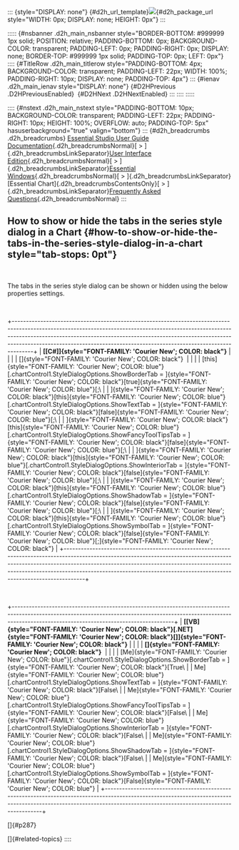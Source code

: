 ::: {style="DISPLAY: none"}
[](ms-xhelp:///?Id=d2h_url_template){#d2h_url_template}![](!package_url!){#d2h_package_url style="WIDTH: 0px; DISPLAY: none; HEIGHT: 0px"}
:::

::::: {#nsbanner .d2h_main_nsbanner style="BORDER-BOTTOM: #999999 1px solid; POSITION: relative; PADDING-BOTTOM: 0px; BACKGROUND-COLOR: transparent; PADDING-LEFT: 0px; PADDING-RIGHT: 0px; DISPLAY: none; BORDER-TOP: #999999 1px solid; PADDING-TOP: 0px; LEFT: 0px"}
:::: {#TitleRow .d2h_main_titlerow style="PADDING-BOTTOM: 4px; BACKGROUND-COLOR: transparent; PADDING-LEFT: 22px; WIDTH: 100%; PADDING-RIGHT: 10px; DISPLAY: none; PADDING-TOP: 4px"}
::: {#ienav .d2h_main_ienav style="DISPLAY: none"}
[](ms-xhelp:///?Id=2c3770ef-8a8c-4275-bdf4-7db9828c4ef7){#D2HPrevious .D2HPreviousEnabled}  [](ms-xhelp:///?Id=f3e876f7-3cea-4390-ae90-e42bef51f0a1){#D2HNext .D2HNextEnabled}
:::
::::
:::::

:::: {#nstext .d2h_main_nstext style="PADDING-BOTTOM: 10px; BACKGROUND-COLOR: transparent; PADDING-LEFT: 22px; PADDING-RIGHT: 10px; HEIGHT: 100%; OVERFLOW: auto; PADDING-TOP: 5px" hasuserbackground="true" valign="bottom"}
::: {#d2h_breadcrumbs .d2h_breadcrumbs}
[Essential Studio User Guide Documentation](ms-xhelp:///?Id=12457748-09e3-4d74-a240-8e049cedf030){.d2h_breadcrumbsNormal}[ \> ]{.d2h_breadcrumbsLinkSeparator}[User Interface Edition](ms-xhelp:///?Id=c29296b7-531c-413b-a0ec-488ca1f7f669){.d2h_breadcrumbsNormal}[ \> ]{.d2h_breadcrumbsLinkSeparator}[Essential Windows](ms-xhelp:///?Id=e60759d8-47a4-4570-9d7a-16a68d63f2ea){.d2h_breadcrumbsNormal}[ \> ]{.d2h_breadcrumbsLinkSeparator}[Essential Chart]{.d2h_breadcrumbsContentsOnly}[ \> ]{.d2h_breadcrumbsLinkSeparator}[Frequently Asked Questions](ms-xhelp:///?Id=ef47b647-7df5-4b78-871d-ce0ee88e8d72){.d2h_breadcrumbsNormal}
:::

## How to show or hide the tabs in the series style dialog in a Chart {#how-to-show-or-hide-the-tabs-in-the-series-style-dialog-in-a-chart style="tab-stops: 0pt"}

 

The tabs in the series style dialog can be shown or hidden using the below properties settings.

 

+-------------------------------------------------------------------------------------------------------------------------------------------------------------------------------------------------------------------------------------------------------------------------------------------------------------------------------+
| **[\[C#\]]{style="FONT-FAMILY: 'Courier New'; COLOR: black"}**                                                                                                                                                                                                                                                                |
|                                                                                                                                                                                                                                                                                                                               |
| []{style="FONT-FAMILY: 'Courier New'; COLOR: black"}                                                                                                                                                                                                                                                                          |
|                                                                                                                                                                                                                                                                                                                               |
| [this]{style="FONT-FAMILY: 'Courier New'; COLOR: blue"}[.chartControl1.StyleDialogOptions.ShowBorderTab = ]{style="FONT-FAMILY: 'Courier New'; COLOR: black"}[true]{style="FONT-FAMILY: 'Courier New'; COLOR: blue"}[;\                                                                                                       |
| ]{style="FONT-FAMILY: 'Courier New'; COLOR: black"}[this]{style="FONT-FAMILY: 'Courier New'; COLOR: blue"}[.chartControl1.StyleDialogOptions.ShowTextTab = ]{style="FONT-FAMILY: 'Courier New'; COLOR: black"}[false]{style="FONT-FAMILY: 'Courier New'; COLOR: blue"}[;\                                                     |
| ]{style="FONT-FAMILY: 'Courier New'; COLOR: black"}[this]{style="FONT-FAMILY: 'Courier New'; COLOR: blue"}[.chartControl1.StyleDialogOptions.ShowFancyToolTipsTab = ]{style="FONT-FAMILY: 'Courier New'; COLOR: black"}[false]{style="FONT-FAMILY: 'Courier New'; COLOR: blue"}[;\                                            |
| ]{style="FONT-FAMILY: 'Courier New'; COLOR: black"}[this]{style="FONT-FAMILY: 'Courier New'; COLOR: blue"}[.chartControl1.StyleDialogOptions.ShowInteriorTab = ]{style="FONT-FAMILY: 'Courier New'; COLOR: black"}[false]{style="FONT-FAMILY: 'Courier New'; COLOR: blue"}[;\                                                 |
| ]{style="FONT-FAMILY: 'Courier New'; COLOR: black"}[this]{style="FONT-FAMILY: 'Courier New'; COLOR: blue"}[.chartControl1.StyleDialogOptions.ShowShadowTab = ]{style="FONT-FAMILY: 'Courier New'; COLOR: black"}[false]{style="FONT-FAMILY: 'Courier New'; COLOR: blue"}[;\                                                   |
| ]{style="FONT-FAMILY: 'Courier New'; COLOR: black"}[this]{style="FONT-FAMILY: 'Courier New'; COLOR: blue"}[.chartControl1.StyleDialogOptions.ShowSymbolTab = ]{style="FONT-FAMILY: 'Courier New'; COLOR: black"}[false]{style="FONT-FAMILY: 'Courier New'; COLOR: blue"}[;]{style="FONT-FAMILY: 'Courier New'; COLOR: black"} |
+-------------------------------------------------------------------------------------------------------------------------------------------------------------------------------------------------------------------------------------------------------------------------------------------------------------------------------+

 

+--------------------------------------------------------------------------------------------------------------------------------------------------------------------------------------------------------------------+
| **[\[VB]{style="FONT-FAMILY: 'Courier New'; COLOR: black"}[.NET]{style="FONT-FAMILY: 'Courier New'; COLOR: black"}[\]]{style="FONT-FAMILY: 'Courier New'; COLOR: black"}**                                         |
|                                                                                                                                                                                                                    |
| **[]{style="FONT-FAMILY: 'Courier New'; COLOR: black"}**                                                                                                                                                           |
|                                                                                                                                                                                                                    |
| [Me]{style="FONT-FAMILY: 'Courier New'; COLOR: blue"}[.chartControl1.StyleDialogOptions.ShowBorderTab = ]{style="FONT-FAMILY: 'Courier New'; COLOR: black"}[True\                                                  |
| Me]{style="FONT-FAMILY: 'Courier New'; COLOR: blue"}[.chartControl1.StyleDialogOptions.ShowTextTab = ]{style="FONT-FAMILY: 'Courier New'; COLOR: black"}[False\                                                    |
| Me]{style="FONT-FAMILY: 'Courier New'; COLOR: blue"}[.chartControl1.StyleDialogOptions.ShowFancyToolTipsTab = ]{style="FONT-FAMILY: 'Courier New'; COLOR: black"}[False\                                           |
| Me]{style="FONT-FAMILY: 'Courier New'; COLOR: blue"}[.chartControl1.StyleDialogOptions.ShowInteriorTab = ]{style="FONT-FAMILY: 'Courier New'; COLOR: black"}[False\                                                |
| Me]{style="FONT-FAMILY: 'Courier New'; COLOR: blue"}[.chartControl1.StyleDialogOptions.ShowShadowTab = ]{style="FONT-FAMILY: 'Courier New'; COLOR: black"}[False\                                                  |
| Me]{style="FONT-FAMILY: 'Courier New'; COLOR: blue"}[.chartControl1.StyleDialogOptions.ShowSymbolTab = ]{style="FONT-FAMILY: 'Courier New'; COLOR: black"}[False]{style="FONT-FAMILY: 'Courier New'; COLOR: blue"} |
+--------------------------------------------------------------------------------------------------------------------------------------------------------------------------------------------------------------------+

[]{#p287} 

[]{#related-topics}
::::
